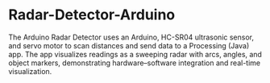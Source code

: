 # Radar-Detector-Arduino
The Arduino Radar Detector uses an Arduino, HC-SR04 ultrasonic sensor, and servo motor to scan distances and send data to a Processing (Java) app. The app visualizes readings as a sweeping radar with arcs, angles, and object markers, demonstrating hardware–software integration and real-time visualization.
